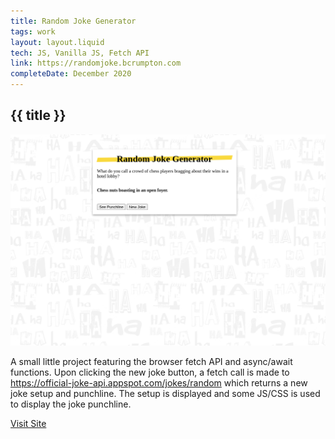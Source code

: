 ```yaml
---
title: Random Joke Generator
tags: work
layout: layout.liquid
tech: JS, Vanilla JS, Fetch API
link: https://randomjoke.bcrumpton.com
completeDate: December 2020
---
```


## {{ title }}

![Random Joke Generator main application](images/random-joke.png)

A small little project featuring the browser fetch API and async/await functions. Upon clicking the new joke button, a fetch call is made to https://official-joke-api.appspot.com/jokes/random which returns a new joke setup and punchline. The setup is displayed and some JS/CSS is used to display the joke punchline.

[Visit Site]({{link}})
